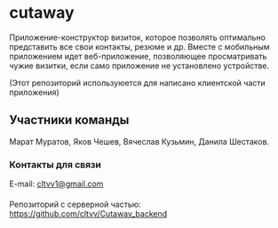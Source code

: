# cutaway

Приложение-конструктор визиток, которое позволять оптимально представить все свои контакты, резюме и др.
Вместе с мобильным приложением идет веб-приложение, позволяющее просматривать чужие визитки, если само приложение не установлено устройстве.

(Этот репозиторий используюется для написано клиентской части приложения)
## Участники команды

Марат Муратов, Яков Чешев, Вячеслав Кузьмин,  Данила Шестаков.

### Контакты для связи

 E-mail: cltvv1@gmail.com
 
 
####
Репозиторий с серверной частью:
https://github.com/cltvv/Cutaway_backend

